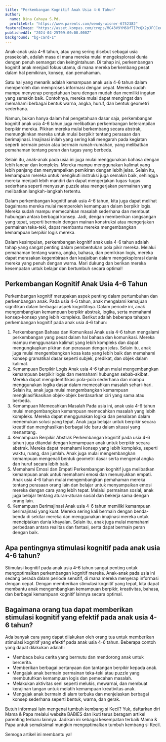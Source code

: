 ```yaml
---
title: "Perkembangan Kognitif Anak Usia 4-6 Tahun"
author:
  name: Dina Cahaya S.Pd.
  profileUrl: "https://www.parents.com/wendy-wisner-6752382"
featureImage: "https://asset.kompas.com/crops/MG43V9YM68fTIPcQX2pJFCCed18=/0x0:999x666/1200x800/data/photo/2022/02/12/620722608e508.jpg"
publishedAt: "2024-04-25T09:00:00.000Z"
background: "bg-card-1"
---
```


Anak-anak usia 4-6 tahun, atau yang sering disebut sebagai usia prasekolah, adalah masa di mana mereka mulai mengeksplorasi dunia dengan penuh semangat dan keingintahuan. Di tahap ini, perkembangan kognitif anak menjadi fokus utama, di mana mereka berkembang pesat dalam hal pemikiran, konsep, dan pemahaman.

Satu hal yang menarik adalah kemampuan anak usia 4-6 tahun dalam memperoleh dan memproses informasi dengan cepat. Mereka sudah mampu menyerap pengetahuan baru dengan mudah dan memiliki ingatan yang semakin baik. Contohnya, mereka mulai dapat mengingat dan memahami berbagai bentuk warna, angka, huruf, dan bentuk geometri sederhana.

Namun, bukan hanya dalam hal pengetahuan dasar saja, perkembangan kognitif anak usia 4-6 tahun juga melibatkan perkembangan keterampilan berpikir mereka. Pikiran mereka mulai berkembang secara abstrak, memungkinkan mereka untuk mulai berpikir tentang perasaan dan berimajinasi. Imajinasi inilah yang sering kali mengarah pada kegiatan seperti bermain peran atau bermain rumah-rumahan, yang melibatkan pemahaman tentang peran dan tugas yang berbeda.

Selain itu, anak-anak pada usia ini juga mulai menggunakan bahasa dengan lebih lancar dan kompleks. Mereka mampu menggunakan kalimat yang lebih panjang dan menyampaikan pemikiran dengan lebih jelas. Selain itu, kemampuan mereka untuk mengikuti instruksi juga semakin baik, sehingga mereka menjadi lebih mandiri dan dapat mengerjakan tugas-tugas sederhana seperti menyusun puzzle atau mengerjakan permainan yang melibatkan langkah-langkah tertentu.

Dalam perkembangan kognitif anak usia 4-6 tahun, kita juga dapat melihat bagaimana mereka mulai memperoleh kemampuan dalam berpikir logis. Mereka sudah mampu memecahkan masalah sederhana dan membuat hubungan antara berbagai konsep. Jadi, dengan memberikan rangsangan yang tepat, seperti bermain dengan mainan konstruksi atau mengerjakan permainan teka-teki, dapat membantu mereka mengembangkan kemampuan berpikir logis mereka.

Dalam kesimpulan, perkembangan kognitif anak usia 4-6 tahun adalah tahap yang sangat penting dalam pembentukan pola pikir mereka. Melalui pemahaman tentang warna, angka, bahasa, dan pemikiran logis, mereka dapat merasakan kegembiraan dan keajaiban dalam mengeksplorasi dunia mereka yang penuh dengan warna. Mari dukung dan berikan mereka kesempatan untuk belajar dan bertumbuh secara optimal!

## Perkembangan Kognitif Anak Usia 4-6 Tahun

Perkembangan kognitif merupakan aspek penting dalam pertumbuhan dan perkembangan anak. Pada usia 4-6 tahun, anak mengalami kemajuan signifikan dalam berbagai aspek kognitifnya. Dalam periode ini, anak mengembangkan kemampuan berpikir abstrak, logika, serta memahami konsep-konsep yang lebih kompleks. Berikut adalah beberapa tahapan perkembangan kognitif pada anak usia 4-6 tahun:

1. Perkembangan Bahasa dan Komunikasi
   Anak usia 4-6 tahun mengalami perkembangan yang pesat dalam hal bahasa dan komunikasi. Mereka mampu menggunakan kalimat yang lebih kompleks dan dapat mengungkapkan pikiran dan perasaan dengan jelas. Selain itu, anak juga mulai mengembangkan kosa kata yang lebih baik dan memahami konsep gramatikal dasar seperti subjek, predikat, dan objek dalam kalimat.
2. Kemampuan Berpikir Logis
   Anak usia 4-6 tahun mulai mengembangkan kemampuan berpikir logis dan memahami hubungan sebab-akibat. Mereka dapat mengidentifikasi pola-pola sederhana dan mampu menggunakan logika dasar dalam memecahkan masalah sehari-hari. Selain itu, anak juga mulai mengembangkan kemampuan mengklasifikasikan objek-objek berdasarkan ciri yang sama atau berbeda.
3. Kemampuan Memecahkan Masalah
   Pada usia ini, anak usia 4-6 tahun mulai mengembangkan kemampuan memecahkan masalah yang lebih kompleks. Mereka dapat menggunakan logika dan penalaran dalam menemukan solusi yang tepat. Anak juga belajar untuk berpikir secara kreatif dan menghasilkan berbagai ide baru dalam situasi yang menantang.
4. Kemampuan Berpikir Abstrak
   Perkembangan kognitif pada usia 4-6 tahun juga ditandai dengan kemampuan anak untuk berpikir secara abstrak. Mereka dapat memahami konsep yang lebih kompleks, seperti waktu, ruang, dan jumlah. Anak juga mulai mengembangkan kemampuan mengenali bentuk geometri dasar serta mengenal angka dan huruf secara lebih baik.
5. Memahami Emosi dan Empati
   Perkembangan kognitif juga melibatkan kemampuan anak untuk memahami emosi dan menunjukkan empati. Anak usia 4-6 tahun mulai mengembangkan pemahaman mereka tentang perasaan orang lain dan belajar untuk menyampaikan emosi mereka dengan cara yang lebih tepat. Melalui permainan sosial, anak juga belajar tentang aturan-aturan sosial dan bekerja sama dengan orang lain.
6. Kemampuan Berimajinasi
   Anak usia 4-6 tahun memiliki kemampuan berimajinasi yang kuat. Mereka sering kali bermain dengan benda-benda di sekitar mereka dan menggunakan imajinasi mereka untuk menciptakan dunia khayalan. Selain itu, anak juga mulai memahami perbedaan antara realitas dan fantasi, serta dapat bermain peran dengan baik.

## Apa pentingnya stimulasi kognitif pada anak usia 4-6 tahun?

Stimulasi kognitif pada anak usia 4-6 tahun sangat penting untuk mengoptimalkan perkembangan kognitif mereka. Anak-anak pada usia ini sedang berada dalam periode sensitif, di mana mereka menyerap informasi dengan cepat. Dengan memberikan stimulasi kognitif yang tepat, kita dapat membantu anak mengembangkan kemampuan berpikir, kreativitas, bahasa, dan berbagai kemampuan kognitif lainnya secara optimal.

## Bagaimana orang tua dapat memberikan stimulasi kognitif yang efektif pada anak usia 4-6 tahun?

Ada banyak cara yang dapat dilakukan oleh orang tua untuk memberikan stimulasi kognitif yang efektif pada anak usia 4-6 tahun. Beberapa contoh yang dapat dilakukan adalah:

- Membaca buku cerita yang bermutu dan mendorong anak untuk bercerita.
- Memberikan berbagai pertanyaan dan tantangan berpikir kepada anak.
- Mengajak anak bermain permainan teka-teki atau puzzle yang membutuhkan kemampuan logis dan pemecahan masalah.
- Melakukan aktivitas seni seperti melukis, mewarnai, dan membuat kerajinan tangan untuk melatih kemampuan kreativitas anak.
- Mengajak anak bermain di alam terbuka dan menjelaskan berbagai konsep sederhana seperti bentuk, warna, dan gerak.

Butuh informasi lain mengenai tumbuh kembang si Kecil? Yuk, daftarkan diri Mama & Papa melalui website BABIES dan ikuti terus beragam artikel parenting terbaru lainnya. Jadikan ini sebagai kesempatan terbaik Mama & Papa untuk semaksimal mungkin mengoptimalkan tumbuh kembang si Kecil.

Semoga artikel ini membantu ya!
